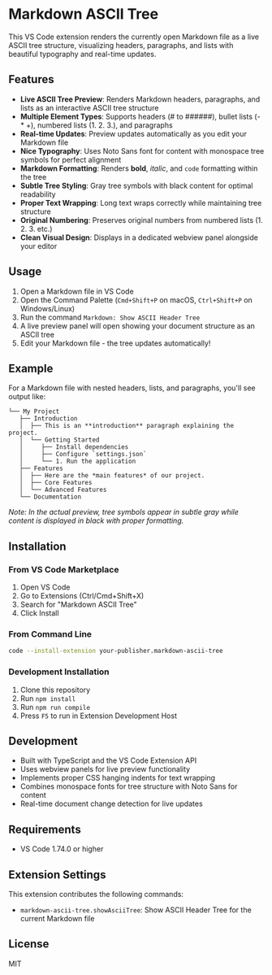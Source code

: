 # Markdown ASCII Tree

This VS Code extension renders the currently open Markdown file as a live ASCII tree structure, visualizing headers, paragraphs, and lists with beautiful typography and real-time updates.

## Features

- **Live ASCII Tree Preview**: Renders Markdown headers, paragraphs, and lists as an interactive ASCII tree structure
- **Multiple Element Types**: Supports headers (# to ######), bullet lists (- \* +), numbered lists (1. 2. 3.), and paragraphs
- **Real-time Updates**: Preview updates automatically as you edit your Markdown file
- **Nice Typography**: Uses Noto Sans font for content with monospace tree symbols for perfect alignment
- **Markdown Formatting**: Renders **bold**, _italic_, and `code` formatting within the tree
- **Subtle Tree Styling**: Gray tree symbols with black content for optimal readability
- **Proper Text Wrapping**: Long text wraps correctly while maintaining tree structure
- **Original Numbering**: Preserves original numbers from numbered lists (1. 2. 3. etc.)
- **Clean Visual Design**: Displays in a dedicated webview panel alongside your editor

## Usage

1. Open a Markdown file in VS Code
2. Open the Command Palette (`Cmd+Shift+P` on macOS, `Ctrl+Shift+P` on Windows/Linux)
3. Run the command `Markdown: Show ASCII Header Tree`
4. A live preview panel will open showing your document structure as an ASCII tree
5. Edit your Markdown file - the tree updates automatically!

## Example

For a Markdown file with nested headers, lists, and paragraphs, you'll see output like:

```
└── My Project
   ├── Introduction
   │  ├── This is an **introduction** paragraph explaining the project.
   │  └── Getting Started
   │     ├── Install dependencies
   │     ├── Configure `settings.json`
   │     └── 1. Run the application
   ├── Features
   │  ├── Here are the *main features* of our project.
   │  ├── Core Features
   │  └── Advanced Features
   └── Documentation
```

_Note: In the actual preview, tree symbols appear in subtle gray while content is displayed in black with proper formatting._

## Installation

### From VS Code Marketplace

1. Open VS Code
2. Go to Extensions (Ctrl/Cmd+Shift+X)
3. Search for "Markdown ASCII Tree"
4. Click Install

### From Command Line

```bash
code --install-extension your-publisher.markdown-ascii-tree
```

### Development Installation

1. Clone this repository
2. Run `npm install`
3. Run `npm run compile`
4. Press `F5` to run in Extension Development Host

## Development

- Built with TypeScript and the VS Code Extension API
- Uses webview panels for live preview functionality
- Implements proper CSS hanging indents for text wrapping
- Combines monospace fonts for tree structure with Noto Sans for content
- Real-time document change detection for live updates

## Requirements

- VS Code 1.74.0 or higher

## Extension Settings

This extension contributes the following commands:

- `markdown-ascii-tree.showAsciiTree`: Show ASCII Header Tree for the current Markdown file

## License

MIT
